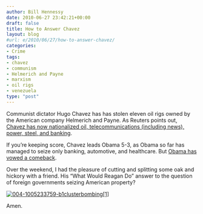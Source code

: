 ```yaml
---
author: Bill Hennessy
date: 2010-06-27 23:42:21+00:00
draft: false
title: How to Answer Chavez
layout: blog
#url: e/2010/06/27/how-to-answer-chavez/
categories:
- Crime
tags:
- chavez
- communism
- Helmerich and Payne
- marxism
- oil rigs
- venezuela
type: "post"
---
```


Communist dictator Hugo Chavez has has stolen eleven oil rigs owned by the American company Helmerich and Payne. As Reuters points out, [Chavez has now nationalized oil, telecommunications (including news), power, steel, and banking](https://www.reuters.com/article/idUSTRE65N0UM20100624). 

 

If you’re keeping score, Chavez leads Obama 5-3, as Obama so far has managed to seize only banking, automotive, and healthcare. But [Obama has vowed a comeback](https://hennessysview.com/2010/06/27/obama-insults-americans-again/). 

 

Over the weekend, I had the pleasure of cutting and splitting some oak and hickory with a friend. His “What Would Reagan Do” answer to the question of foreign governments seizing American property?

 

[![004-1005233759-b1clusterbombing[1]](https://hennessysview.com/wp-content/uploads/2010/06/0041005233759b1clusterbombing1_thumb.jpg)
](https://hennessysview.com/wp-content/uploads/2010/06/0041005233759b1clusterbombing1.jpg)

 

Amen.

